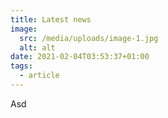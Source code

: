```yaml
---
title: Latest news
image:
  src: /media/uploads/image-1.jpg
  alt: alt
date: 2021-02-04T03:53:37+01:00
tags:
  - article
---
```

Asd
